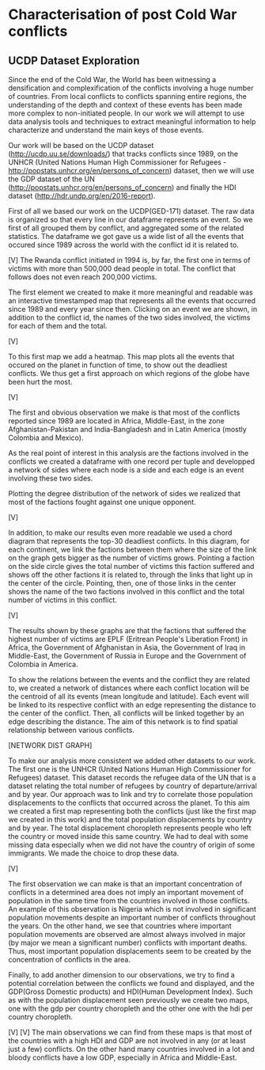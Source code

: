 # Characterisation of post Cold War conflicts

## UCDP Dataset Exploration
Since the end of the Cold War, the World has been witnessing a densification and complexification of the conflicts involving a huge number of countries. From local conflicts to conflicts spanning entire regions, the understanding of the depth and context of these events has been made more complex to non-initiated people. In our work we will attempt to use data analysis tools and techniques to extract meaningful information to help characterize and understand the main keys of those events.

Our work will be based on the UCDP dataset (http://ucdp.uu.se/downloads/) that tracks conflicts since 1989, on the UNHCR (United Nations Human High Commissioner for Refugees - http://popstats.unhcr.org/en/persons_of_concern) dataset, then we will use the GDP dataset of the UN (http://popstats.unhcr.org/en/persons_of_concern) and finally the HDI dataset (http://hdr.undp.org/en/2016-report).

First of all we based our work on the UCDP(GED-171) dataset. The raw data is organized so that every line in our dataframe represents an event. So we first of all grouped them by conflict, and aggregated some of the related statistics.
The dataframe we got gave us a wide list of all the events that occured since 1989 across the world with the conflict id it is related to.

[V]
The Rwanda conflict initiated in 1994 is, by far, the first one in terms of victims with more than 500,000 dead people in total. The conflict that follows does not even reach 200,000 victims.

The first element we created to make it more meaningful and readable was an interactive timestamped map that represents all the events that occurred since 1989 and every year since then. Clicking on an event we are shown, in addition to the conflict id, the names of the two sides involved, the victims for each of them and the total.

[V]

To this first map we add a heatmap. This map plots all the events that occured on the planet in function of time, to show out the deadliest conflicts. We thus get a first approach on which regions of the globe have been hurt the most.

[V]

The first and obvious observation we make is that most of the conflicts reported since 1989 are located in Africa, Middle-East, in the zone Afghanistan-Pakistan and India-Bangladesh and in Latin America (mostly Colombia and Mexico).


As the real point of interest in this analysis are the factions involved in the conflicts we created a dataframe with one record per tuple and developped a network of sides where each node is a side and each edge is an event involving these two sides.

Plotting the degree distribution of the network of sides we realized that most of the factions fought against one unique opponent.

[V]

In addition, to make our results even more readable we used a chord diagram that represents the top-30 deadliest conflicts. In this diagram, for each continent, we link the factions between them where the size of the link on the graph gets bigger as the number of victims grows.
Pointing a faction on the side circle gives the total number of victims this faction suffered and shows off the other factions it is related to, through the links that light up in the center of the circle. Pointing, then, one of those links in the center shows the name of the two factions involved in this conflict and the total number of victims in this conflict.

[V]


The results shown by these graphs are that the factions that suffered the highest number of victims are EPLF (Eritrean People's Liberation Front) in Africa, the Government of Afghanistan in Asia, the Government of Iraq in Middle-East, the Government of Russia in Europe and the Government of Colombia in America.

To show the relations between the events and the conflict they are related to, we created a network of distances where each conflict location will be the centroid of all its events (mean longitude and latitude). Each event will be linked to its respective conflict with an edge representing the distance to the center of the conflict. Then, all conflicts will be linked together by an edge describing the distance.
The aim of this network is to find spatial relationship between various conflicts.

[NETWORK DIST GRAPH]


To make our analysis more consistent we added other datasets to our work. The first one is the UNHCR (United Nations Human High Commissioner for Refugees) dataset.
This dataset records the refugee data of the UN that is a dataset relating the total number of refugees by country of departure/arrival and by year.
Our approach was to link and try to correlate those population displacements to the conflicts that occurred across the planet.
To this aim we created a first map representing both the conflicts (just like the first map we created in this work) and the total population displacements by country and by year.
The total displacement choropleth represents people who left the country or moved inside this same country. We had to deal with some missing data especially when we did not have the country of origin of some immigrants. We made the choice to drop these data.

[V]

The first observation we can make is that an important concentration of conflicts in a determined area does not imply an important movement of population in the same time from the countries involved in those conflicts. An example of this observation is Nigeria which is not involved in significant population movements despite an important number of conflicts throughout the years.
On the other hand, we see that countries where important population movements are observed are almost always involved in major (by major we mean a significant number) conflicts with important deaths. 
Thus, most important population displacements seem to be created by the concentration of conflicts in the area.

Finally, to add another dimension to our observations, we try to find a potential correlation between the conflicts we found and displayed, and the GDP(Gross Domestic products) and HDI(Human Development Index).
Such as with the population displacement seen previously we create two maps, one with the gdp per country choropleth and the other one with the hdi per country choropleth.

[V]
[V]
The main observations we can find from these maps is that most of the countries with a high HDI and GDP are not involved in any (or at least just a few) conflicts. On the other hand many countries involved in a lot and bloody conflicts have a low GDP, especially in Africa and Middle-East.
